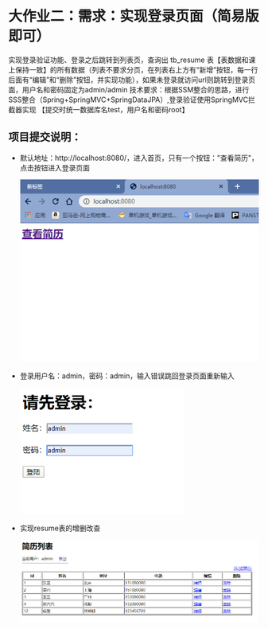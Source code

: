 # 大作业二：需求：实现登录页面（简易版即可）

实现登录验证功能、登录之后跳转到列表页，查询出 tb_resume 表【表数据和课上保持一致】的所有数据（列表不要求分页，在列表右上方有“新增”按钮，每一行后面有“编辑”和“删除”按钮，并实现功能），如果未登录就访问url则跳转到登录页面，用户名和密码固定为admin/admin
技术要求：根据SSM整合的思路，进行SSS整合（Spring+SpringMVC+SpringDataJPA）,登录验证使用SpringMVC拦截器实现
【提交时统一数据库名test，用户名和密码root】

## 项目提交说明：

- 默认地址：http://localhost:8080/，进入首页，只有一个按钮："查看简历"，点击按钮进入登录页面

  ![image-20200410171556235](https://github.com/gcgo/login-sss/blob/master/img/image-20200410171556235.png)

- 登录用户名：admin，密码：admin，输入错误跳回登录页面重新输入

  ![image-20200410171649111](https://github.com/gcgo/login-sss/blob/master/img/image-20200410171649111.png)

- 实现resume表的增删改查

  ![image-20200410171710226](https://github.com/gcgo/login-sss/blob/master/img/image-20200410171710226.png)

